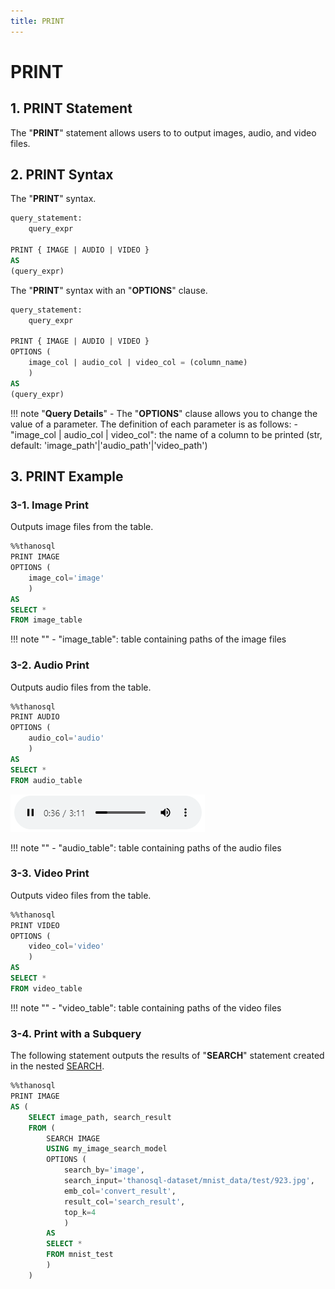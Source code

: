 ```yaml
---
title: PRINT
---
```


# __PRINT__

## __1. PRINT Statement__
The "__PRINT__" statement allows users to to output images, audio, and video files.

## __2. PRINT Syntax__

The "__PRINT__" syntax.
```sql
query_statement:
    query_expr

PRINT { IMAGE | AUDIO | VIDEO }
AS
(query_expr)
```

The "__PRINT__" syntax with an "__OPTIONS__" clause.

```sql
query_statement:
    query_expr

PRINT { IMAGE | AUDIO | VIDEO }
OPTIONS (
    image_col | audio_col | video_col = (column_name)
    )
AS
(query_expr)
```

!!! note "__Query Details__"
    - The "__OPTIONS__" clause allows you to change the value of a parameter. The definition of each parameter is as follows:
        - "image_col | audio_col | video_col": the name of a column to be printed (str, default: 'image_path'|'audio_path'|'video_path')

## __3. PRINT Example__

### __3-1. Image Print__

Outputs image files from the table.

```sql
%%thanosql
PRINT IMAGE
OPTIONS (
    image_col='image'
    )
AS
SELECT *
FROM image_table
```

!!! note ""
    - "image_table": table containing paths of the image files

### __3-2. Audio Print__

Outputs audio files from the table.

```sql
%%thanosql
PRINT AUDIO
OPTIONS (
    audio_col='audio'
    )
AS
SELECT *
FROM audio_table
```

[![IMAGE](../../../img/thanosql_syntax/query/PRINT/PRINT_img1.png)](../../../img/thanosql_syntax/query/PRINT/PRINT_img1.png)

!!! note ""
    - "audio_table": table containing paths of the audio files

### __3-3. Video Print__

Outputs video files from the table.

```sql
%%thanosql
PRINT VIDEO
OPTIONS (
    video_col='video'
    )
AS
SELECT *
FROM video_table
```

!!! note ""
    - "video_table": table containing paths of the video files

### __3-4. Print with a Subquery__

The following statement outputs the results of "__SEARCH__" statement created in the nested [SEARCH](SEARCH_SYNTAX). 

```sql
%%thanosql
PRINT IMAGE
AS (
    SELECT image_path, search_result
    FROM (
        SEARCH IMAGE
        USING my_image_search_model
        OPTIONS (
            search_by='image',
            search_input='thanosql-dataset/mnist_data/test/923.jpg',
            emb_col='convert_result',
            result_col='search_result',
            top_k=4
            )
        AS
        SELECT *
        FROM mnist_test
        )
    )
```